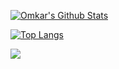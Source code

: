 

<!--
**OmkarGurav6/OmkarGurav6** is a ✨ _special_ ✨ repository because its `README.md` (this file) appears on your GitHub profile.

Here are some ideas to get you started:

- 🔭 I’m currently working on ...
- 🌱 I’m currently learning ...
- 👯 I’m looking to collaborate on ...
- 🤔 I’m looking for help with ...
- 💬 Ask me about ...
- 📫 How to reach me: ...
- 😄 Pronouns: ...
- ⚡ Fun fact: ...
-->



[![Omkar's Github Stats](https://github-readme-stats.vercel.app/api?username=OmkarGurav6&show_icons=true&count_private=true&include_all_commits=true&hide_border=true)](https://github.com/anuraghazra/github-readme-stats)

[![Top Langs](https://github-readme-stats.vercel.app/api/top-langs/?username=OmkarGurav6&layout=compact&langs_count=10&hide_border=true)](https://github.com/anuraghazra/github-readme-stats)

![](https://komarev.com/ghpvc/?username=OmkarGurav6&color=202020&label=Profile+Views)

